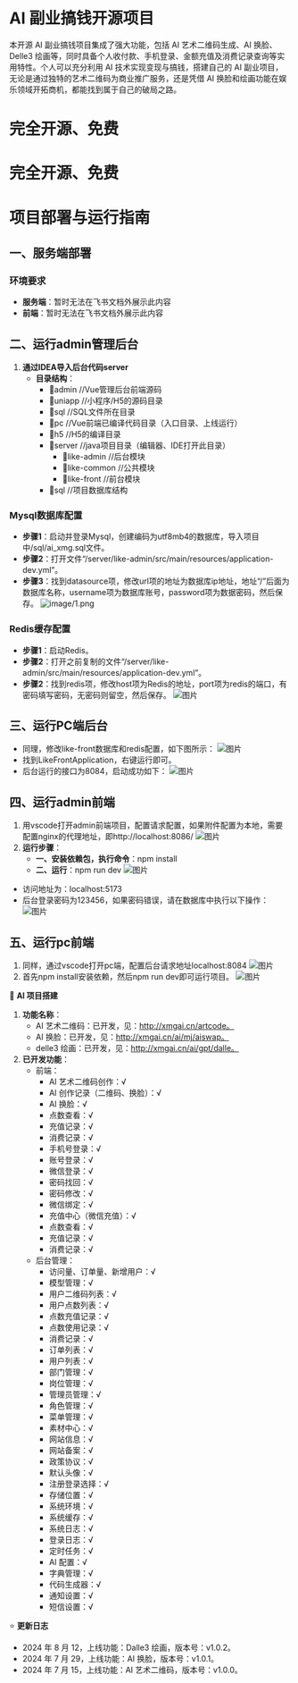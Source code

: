 # AI 副业搞钱开源项目

本开源 AI 副业搞钱项目集成了强大功能，包括 AI 艺术二维码生成、AI 换脸、Delle3 绘画等，同时具备个人收付款、手机登录、金额充值及消费记录查询等实用特性。个人可以充分利用 AI 技术实现变现与搞钱，搭建自己的 AI 副业项目，无论是通过独特的艺术二维码为商业推广服务，还是凭借 AI 换脸和绘画功能在娱乐领域开拓商机，都能找到属于自己的破局之路。

# 完全开源、免费


# 完全开源、免费


# 项目部署与运行指南

## 一、服务端部署
### 环境要求
- **服务端**：暂时无法在飞书文档外展示此内容
- **前端**：暂时无法在飞书文档外展示此内容

## 二、运行admin管理后台
1. **通过IDEA导入后台代码server**
    - **目录结构**：
        - 📂admin //Vue管理后台前端源码
        - 📂uniapp //小程序/H5的源码目录
        - 📂sql //SQL文件所在目录
        - 📂pc //Vue前端已编译代码目录（入口目录、上线运行）
        - 📂h5 //H5的编译目录
        - 📂server //java项目目录（编辑器、IDE打开此目录）
            - 📂like-admin //后台模块
            - 📂like-common //公共模块
            - 📂like-front //前台模块
        - 📂sql //项目数据库结构

### Mysql数据库配置
- **步骤1**：启动并登录Mysql，创建编码为utf8mb4的数据库，导入项目中/sql/ai_xmg.sql文件。
- **步骤2**：打开文件“/server/like-admin/src/main/resources/application-dev.yml”。
- **步骤3**：找到datasource项，修改url项的地址为数据库ip地址，地址“/”后面为数据库名称，username项为数据库账号，password项为数据密码，然后保存。 
![image/1.png](此处需补充对应图片路径或对图片内容进行文字描述)


### Redis缓存配置
- **步骤1**：启动Redis。
- **步骤2**：打开之前复制的文件“/server/like-admin/src/main/resources/application-dev.yml”。
- **步骤2**：找到redis项，修改host项为Redis的地址，port项为redis的端口，有密码填写密码，无密码则留空，然后保存。 
![图片](此处需补充对应图片路径或对图片内容进行文字描述)

## 三、运行PC端后台
- 同理，修改like-front数据库和redis配置，如下图所示：
![图片](此处需补充对应图片路径或对图片内容进行文字描述)
- 找到LikeFrontApplication，右键运行即可。
- 后台运行的接口为8084，启动成功如下：
![图片](此处需补充对应图片路径或对图片内容进行文字描述)

## 四、运行admin前端
1. 用vscode打开admin前端项目，配置请求配置，如果附件配置为本地，需要配置nginx的代理地址，即http://localhost:8086/
![图片](此处需补充对应图片路径或对图片内容进行文字描述)
2. **运行步骤**：
    - **一、安装依赖包，执行命令**：npm install
    - **二、运行**：npm run dev
![图片](此处需补充对应图片路径或对图片内容进行文字描述)
- 访问地址为：localhost:5173
- 后台登录密码为123456，如果密码错误，请在数据库中执行以下操作：
![图片](此处需补充对应图片路径或对图片内容进行文字描述)

## 五、运行pc前端
1. 同样，通过vscode打开pc端，配置后台请求地址localhost:8084
![图片](此处需补充对应图片路径或对图片内容进行文字描述)
2. 首先npm install安装依赖，然后npm run dev即可运行项目。
![图片](此处需补充对应图片路径或对图片内容进行文字描述)







🎯 **AI 项目搭建**
1. **功能名称**：
    - AI 艺术二维码：已开发，见：http://xmgai.cn/artcode。
    - AI 换脸：已开发，见：http://xmgai.cn/ai/mj/aiswap。
    - delle3 绘画：已开发，见：http://xmgai.cn/ai/gpt/dalle。
2. **已开发功能**：
    - 前端：
        - AI 艺术二维码创作：√
        - AI 创作记录（二维码、换脸）：√
        - AI 换脸：√
        - 点数查看：√
        - 充值记录：√
        - 消费记录：√
        - 手机号登录：√
        - 账号登录：√
        - 微信登录：√
        - 密码找回：√
        - 密码修改：√
        - 微信绑定：√
        - 充值中心（微信充值）：√
        - 点数查看：√
        - 充值记录：√
        - 消费记录：√
    - 后台管理：
        - 访问量、订单量、新增用户：√
        - 模型管理：√
        - 用户二维码列表：√
        - 用户点数列表：√
        - 点数充值记录：√
        - 点数使用记录：√
        - 消费记录：√
        - 订单列表：√
        - 用户列表：√
        - 部门管理：√
        - 岗位管理：√
        - 管理员管理：√
        - 角色管理：√
        - 菜单管理：√
        - 素材中心：√
        - 网站信息：√
        - 网站备案：√
        - 政策协议：√
        - 默认头像：√
        - 注册登录选择：√
        - 存储位置：√
        - 系统环境：√
        - 系统缓存：√
        - 系统日志：√
        - 登录日志：√
        - 定时任务：√
        - AI 配置：√
        - 字典管理：√
        - 代码生成器：√
        - 通知设置：√
        - 短信设置：√

⭐️ **更新日志**
- 2024 年 8 月 12，上线功能：Dalle3 绘画，版本号：v1.0.2。
- 2024 年 7 月 29，上线功能：AI 换脸，版本号：v1.0.1。
- 2024 年 7 月 15，上线功能：AI 艺术二维码，版本号：v1.0.0。